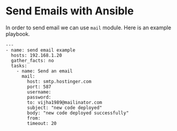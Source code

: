 # Send Emails with Ansible
In order to send email we can use `mail` module. Here is an example playbook.

```
---
- name: send email example
  hosts: 192.168.1.20
  gather_facts: no
  tasks:
    - name: Send an email
      mail:
        host: smtp.hostinger.com
        port: 587
        username: 
        password: 
        to: vijha1989@mailinator.com
        subject: "new code deployed"
        body: "new code deployed successfully"
        from: 
        timeout: 20
```
